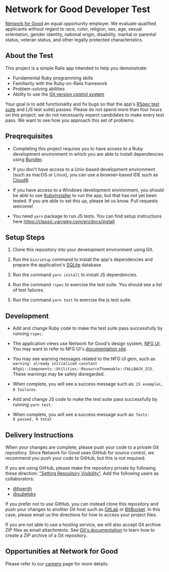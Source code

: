 # Network for Good Developer Test

[Network for Good](https://www.networkforgood.com/) an equal opportunity employer. We evaluate qualified applicants without regard to race, color, religion, sex, age, sexual orientation, gender identity, national origin, disability, marital or parental status, veteran status, and other legally protected characteristics.

## About the Test

This project is a simple Rails app intended to help you demonstrate:

* Fundamental Ruby programming skills
* Familiarity with the Ruby-on-Rails framework
* Problem-solving abilities
* Ability to use the [Git version control system](https://git-scm.com/)

Your goal is to add functionality and fix bugs so that the app's [RSpec test suite](spec/) and [JS test suite] passes. Please do not spend more than four hours on this project; we do not necessarily expect candidates to make every test pass. We want to see how you approach this set of problems.

## Preqrequisites

* Completing this project requires you to have access to a Ruby development environment in which you are able to install dependencies using [Bundler](https://bundler.io/).

* If you don't have access to a Unix-based development environment (such as macOS or Linux), you can use a browser-based IDE such as [Cloud9](https://aws.amazon.com/cloud9).

* If you have access to a Windows development environment, you should be able to use [RubyInstaller](https://rubyinstaller.org/) to run the app, but that has not yet been tested. If you are able to set this up, please let us know. Pull requests welcome!

* You need `yarn` package to run JS tests. You can find setup instructions here https://classic.yarnpkg.com/en/docs/install

## Setup Steps

1. Clone this repository into your development environment using Git.

2. Run the `bin/setup` command to install the app's dependencies and prepare the application's [SQLite](https://sqlite.org/index.html) database.

3. Run the command `yarn install` to install JS dependencies.

4. Run the command `rspec` to exercise the test suite. You should see a list of test failures.

5. Run the command `yarn test` to exercise the js test suite.

## Development

* Add and change Ruby code to make the test suite pass successfully by running `rspec`.

* The application views use Network for Good's design system, [NFG UI](https://github.com/network-for-good/nfg_ui). You may want to refer to NFG UI's [documentation site](https://nfg-ui-display-app.herokuapp.com/bootstrap/badges).

* You may see warning messages related to the NFG UI gem, such as `warning: already initialized constant NfgUi::Components::Utilities::ResourceThemeable::FALLBACK_ICO`. These warnings may be safely disregarded.

* When complete, you will see a success message such as: `15 examples, 0 failures`.

* Add and change JS code to make the test suite pass successfully by running `yarn test`.

* When complete, you will see a success message such as:  `Tests:       8 passed, 8 total`

## Delivery Instructions

When your changes are complete, please push your code to a private Git repository. Since Network for Good uses GitHub for source control, we recommend you push your code to GitHub, but this is not required.

If you are using GitHub, please make the repository private by following these direction: ["Setting Repository Visibility"](https://docs.github.com/en/free-pro-team@latest/github/administering-a-repository/setting-repository-visibility). Add the following users as collaborators:

* [@hoenth](http://github.com/hoenth)
* [@subelsky](https://github.com/subelsky)

If you prefer not to use GitHub, you can instead clone this repository and push your changes to another Git host such as [GitLab](https://gitlab.com/) or [BitBucket](https://bitbucket.org/). In this case, please email us the directions for how to access your project files.

If you are not able to use a hosting service, we will also accept Git archive ZIP files as email attachments. See [Git's documentation](https://git-scm.com/docs/git-archive#_examples) to learn how to create a ZIP archive of a Git repository.

## Opportunities at Network for Good

Please refer to our [careers](https://www.networkforgood.com/about/careers/) page for more details.
